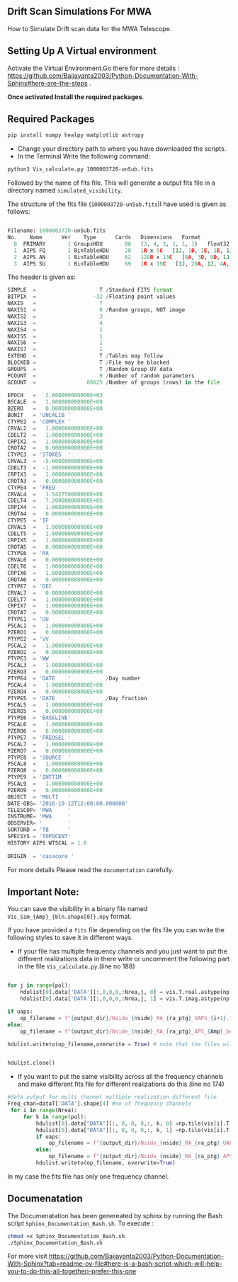 ## Drift Scan Simulations For MWA

How to Simulate Drift scan data for the MWA Telescope.

## Setting Up A Virtual environment

Activate the Virtual Environment.Go there for more details : https://github.com/Baijayanta2003/Python-Documentation-With-Sphinx#here-are-the-steps .

**Once activated Install the required packages**.

## Required Packages

```bash
pip install numpy healpy matplotlib astropy 

```

- Change your directory path to where you have downloaded the scripts.
- In the Terminal Write the following command:
```bash
python3 Vis_calculate.py 1000003720-unSub.fits
```
Followed by the name of fits file.
This will generate a output fits file in a directory named  `simulated_visibility`.

The structure of the fits file (`1000003720-unSub.fits`)I have used is given as follows:

```python

Filename: 1000003720-unSub.fits
No.    Name      Ver    Type      Cards   Dimensions   Format
  0  PRIMARY       1 GroupsHDU       88   (3, 4, 1, 1, 1, 1)   float32   86625 Groups  9 Parameters
  1  AIPS FQ       1 BinTableHDU     28   1R x 5C   [1J, 1D, 1E, 1E, 1J]   
  2  AIPS AN       1 BinTableHDU     62   128R x 13C   [8A, 3D, 0D, 1J, 1J, 1E, 1A, 1E, 1E, 1A, 1E, 1E, 1E]   
  3  AIPS SU       1 BinTableHDU     69   1R x 19C   [1J, 20A, 1J, 4A, 1E, 1E, 1E, 1E, 1D, 1D, 1D, 1D, 1D, 1D, 1D, 1D, 1D, 1D, 1D]   
```
The header is given as:
```python
SIMPLE  =                    T /Standard FITS format                            
BITPIX  =                  -32 /Floating point values                           
NAXIS   =                    7                                                  
NAXIS1  =                    0 /Random groups, NOT image                        
NAXIS2  =                    3                                                  
NAXIS3  =                    4                                                  
NAXIS4  =                    1                                                  
NAXIS5  =                    1                                                  
NAXIS6  =                    1                                                  
NAXIS7  =                    1                                                  
EXTEND  =                    T /Tables may follow                               
BLOCKED =                    T /File may be blocked                             
GROUPS  =                    T /Random Group UV data                            
PCOUNT  =                    9 /Number of random parameters                     
GCOUNT  =                86625 /Number of groups (rows) in the file             
                                                                                
EPOCH   =   2.000000000000E+03                                                  
BSCALE  =   1.000000000000E+00                                                  
BZERO   =   0.000000000000E+00                                                  
BUNIT   = 'UNCALIB '                                                            
CTYPE2  = 'COMPLEX '                                                            
CRVAL2  =   1.000000000000E+00                                                  
CDELT2  =   1.000000000000E+00                                                  
CRPIX2  =   1.000000000000E+00                                                  
CROTA2  =   0.000000000000E+00                                                  
CTYPE3  = 'STOKES  '                                                            
CRVAL3  =  -5.000000000000E+00                                                  
CDELT3  =  -1.000000000000E+00                                                  
CRPIX3  =   1.000000000000E+00                                                  
CROTA3  =   0.000000000000E+00                                                  
CTYPE4  = 'FREQ    '                                                            
CRVAL4  =   1.542750000000E+08                                                  
CDELT4  =   7.200000000000E+05                                                  
CRPIX4  =   1.000000000000E+00                                                  
CROTA4  =   0.000000000000E+00                                                  
CTYPE5  = 'IF      '                                                            
CRVAL5  =   1.000000000000E+00                                                  
CDELT5  =   1.000000000000E+00                                                  
CRPIX5  =   1.000000000000E+00                                                  
CROTA5  =   0.000000000000E+00                                                  
CTYPE6  = 'RA      '                                                            
CRVAL6  =   0.000000000000E+00                                                  
CDELT6  =   1.000000000000E+00                                                  
CRPIX6  =   1.000000000000E+00                                                  
CROTA6  =   0.000000000000E+00                                                  
CTYPE7  = 'DEC     '                                                            
CRVAL7  =   0.000000000000E+00                                                  
CDELT7  =   1.000000000000E+00                                                  
CRPIX7  =   1.000000000000E+00                                                  
CROTA7  =   0.000000000000E+00                                                  
PTYPE1  = 'UU      '                                                            
PSCAL1  =   1.000000000000E+00                                                  
PZERO1  =   0.000000000000E+00                                                  
PTYPE2  = 'VV      '                                                            
PSCAL2  =   1.000000000000E+00                                                  
PZERO2  =   0.000000000000E+00                                                  
PTYPE3  = 'WW      '                                                            
PSCAL3  =   1.000000000000E+00                                                  
PZERO3  =   0.000000000000E+00                                                  
PTYPE4  = 'DATE    '           /Day number                                      
PSCAL4  =   1.000000000000E+00                                                  
PZERO4  =   0.000000000000E+00                                                  
PTYPE5  = 'DATE    '           /Day fraction                                    
PSCAL5  =   1.000000000000E+00                                                  
PZERO5  =   0.000000000000E+00                                                  
PTYPE6  = 'BASELINE'                                                            
PSCAL6  =   1.000000000000E+00                                                  
PZERO6  =   0.000000000000E+00                                                  
PTYPE7  = 'FREQSEL '                                                            
PSCAL7  =   1.000000000000E+00                                                  
PZERO7  =   0.000000000000E+00                                                  
PTYPE8  = 'SOURCE  '                                                            
PSCAL8  =   1.000000000000E+00                                                  
PZERO8  =   0.000000000000E+00                                                  
PTYPE9  = 'INTTIM  '                                                            
PSCAL9  =   1.000000000000E+00                                                  
PZERO9  =   0.000000000000E+00                                                  
OBJECT  = 'MULTI   '                                                            
DATE-OBS= '2016-10-12T12:00:00.000000'                                          
TELESCOP= 'MWA     '                                                            
INSTRUME= 'MWA     '                                                            
OBSERVER= '        '                                                            
SORTORD = 'TB      '                                                            
SPECSYS = 'TOPOCENT'                                                            
HISTORY AIPS WTSCAL = 1.0                                                       
                                                                                
ORIGIN  = 'casacore '
```
For more details Please read the `documentation` carefully.

## Important Note:

You can save the visibility in a binary file named `Vis_Sim_{Amp}_{bln.shape[0]}.npy` format.

If you have provided a `fits` file depending on the fits file you can write the following styles to save it in different ways.

- If your file has multiple frequency channels and you just want to put the different realizations data in there write or uncomment the following part in the file `Vis_calculate.py`.(line no 188)

```python

for j in range(pol):
    hdulist[0].data['DATA'][:,0,0,0,:Nrea,j, 0] = vis.T.real.astype(np.float64)
    hdulist[0].data['DATA'][:,0,0,0,:Nrea,j, 1] = vis.T.imag.astype(np.float64)

if uaps:
    op_filename = f"{output_dir}/Nside_{nside}_RA_{ra_ptg}_UAPS_{i+1}.fits"
else:
    op_filename = f"{output_dir}/Nside_{nside}_RA_{ra_ptg}_APS_{Amp}_beta{beta}_{i+1}.fits"

hdulist.writeto(op_filename,overwrite = True) # note that the files will be overwritten


hdulist.close()
```
- If you want to put the same visibility across all the frequency channels and make different fits file for different realizations do this.(line no 174)
```python
#data output for multi channel multiple realization different file
Freq_chan=dataT['DATA'].shape[4] #no of frequency channels
 for i in range(Nrea):
     for k in range(pol):
         hdulist[0].data["DATA"][:, 0, 0, 0,:, k, 0] =np.tile(vis[i].T.real.astype(np.float64)[:,np.newaxis],Freq_chan) 
         hdulist[0].data["DATA"][:, 0, 0, 0,:, k, 1] =np.tile(vis[i].T.imag.astype(np.float64)[:,np.newaxis],Freq_chan)
         if uaps:
             op_filename = f"{output_dir}/Nside_{nside}_RA_{ra_ptg}_UAPS_{i+1}.fits"
         else:
             op_filename = f"{output_dir}/Nside_{nside}_RA_{ra_ptg}_APS_{Amp}_beta{beta}_{i+1}.fits"
         hdulist.writeto(op_filename, overwrite=True)
```
In my case the fits file has only one frequency channel. 

## Documenatation
The Documenatation has been genereated by sphinx by running the Bash script `Sphinx_Documentation_Bash.sh`.
To execute :
```bash
chmod +x Sphinx_Documentation_Bash.sh
./Sphinx_Documentation_Bash.sh
```
For more visit https://github.com/Baijayanta2003/Python-Documentation-With-Sphinx?tab=readme-ov-file#here-is-a-bash-script-which-will-help-you-to-do-this-all-togetheri-prefer-this-one


